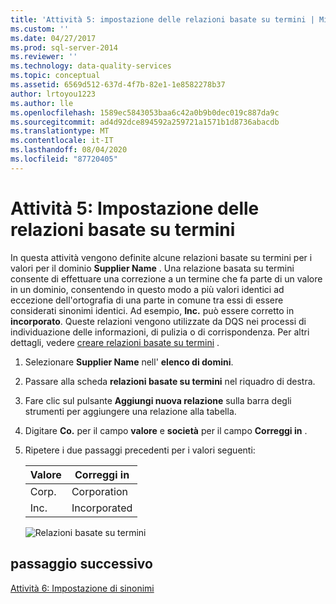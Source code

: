 ```yaml
---
title: 'Attività 5: impostazione delle relazioni basate su termini | Microsoft Docs'
ms.custom: ''
ms.date: 04/27/2017
ms.prod: sql-server-2014
ms.reviewer: ''
ms.technology: data-quality-services
ms.topic: conceptual
ms.assetid: 6569d512-637d-4f7b-82e1-1e8582278b37
author: lrtoyou1223
ms.author: lle
ms.openlocfilehash: 1589ec5843053baa6c42a0b9b0dec019c887da9c
ms.sourcegitcommit: ad4d92dce894592a259721a1571b1d8736abacdb
ms.translationtype: MT
ms.contentlocale: it-IT
ms.lasthandoff: 08/04/2020
ms.locfileid: "87720405"
---
```

# <a name="task-5-setting-term-based-relationships"></a>Attività 5: Impostazione delle relazioni basate su termini
  In questa attività vengono definite alcune relazioni basate su termini per i valori per il dominio **Supplier Name** . Una relazione basata su termini consente di effettuare una correzione a un termine che fa parte di un valore in un dominio, consentendo in questo modo a più valori identici ad eccezione dell'ortografia di una parte in comune tra essi di essere considerati sinonimi identici. Ad esempio, **Inc.** può essere corretto in **incorporato**. Queste relazioni vengono utilizzate da DQS nei processi di individuazione delle informazioni, di pulizia o di corrispondenza. Per altri dettagli, vedere [creare relazioni basate su termini](https://msdn.microsoft.com/library/hh510404.aspx) .  
  
1.  Selezionare **Supplier Name** nell' **elenco di domini**.  
  
2.  Passare alla scheda **relazioni basate su termini** nel riquadro di destra.  
  
3.  Fare clic sul pulsante **Aggiungi nuova relazione** sulla barra degli strumenti per aggiungere una relazione alla tabella.  
  
4.  Digitare **Co.** per il campo **valore** e **società** per il campo **Correggi in** .  
  
5.  Ripetere i due passaggi precedenti per i valori seguenti:  
  
    |Valore|Correggi in|  
    |-----------|----------------|  
    |Corp.|Corporation|  
    |Inc.|Incorporated|  
  
     ![Relazioni basate su termini](../../2014/tutorials/media/et-settingtermbasedrelations.jpg "Relazioni basate su termini")  
  
## <a name="next-step"></a>passaggio successivo  
 [Attività 6: Impostazione di sinonimi](../../2014/tutorials/task-6-setting-synonyms.md)  
  
  
